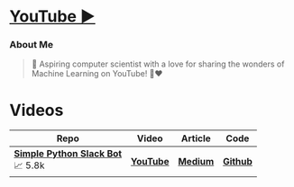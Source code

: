 # [**YouTube ▶️**](https://www.youtube.com/@olivercarmont3792)

### About Me

> 🤖 Aspiring computer scientist with a love for sharing the wonders of Machine Learning on YouTube! 🎥❤️

# Videos

| Repo                                             | Video  | Article | Code | 
| --------------------------------------------------- | ---------- | ----------- | ----------- |
| [**Simple Python Slack Bot**](https://www.youtube.com/watch?v=DyzNPAuGtcU&t=26s&ab_channel=OliverCarmont) <br /> 📈⁠ ⁠5.8k | [**YouTube**]()    | [**Medium**]()  | [**Github**]()         |
